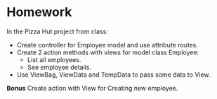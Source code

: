 # Homework
In the Pizza Hut project from class: 
* Create controller for Employee model and use attribute routes.
* Create 2 action methods with views for model class Employee:
	* List all employees.
	* See employee details. 
* Use ViewBag, ViewData and TempData to pass some data to View.

 **Bonus** Create action with View for Creating new employee.